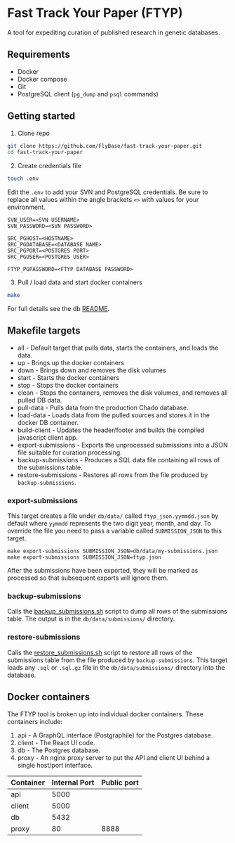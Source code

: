 # Fast Track Your Paper (FTYP)

A tool for expediting curation of published research in genetic databases.

## Requirements

* Docker
* Docker compose
* Git
* PostgreSQL client (`pg_dump` and `psql` commands)

## Getting started

1. Clone repo
```bash
git clone https://github.com/FlyBase/fast-track-your-paper.git
cd fast-track-your-paper
```

2. Create credentials file

```bash
touch .env
```

Edit the `.env` to add your SVN and PostgreSQL credentials.  Be sure to replace all values within the 
angle brackets `<>` with values for your environment.

```
SVN_USER=<SVN USERNAME>
SVN_PASSWORD=<SVN PASSWORD>

SRC_PGHOST=<HOSTNAME>
SRC_PGDATABASE=<DATABASE NAME>
SRC_PGPORT=<POSTGRES PORT>
SRC_PGUSER=<POSTGRES USER>

FTYP_PGPASSWORD=<FTYP DATABASE PASSWORD>
```

3. Pull / load data and start docker containers

```bash
make
```

For full details see the db [README](./db/README.md).

## Makefile targets

* all - Default target that pulls data, starts the containers, and loads the data.
* up - Brings up the docker containers
* down - Brings down and removes the disk volumes
* start - Starts the docker containers
* stop - Stops the docker containers
* clean - Stops the containers, removes the disk volumes, and removes all pulled DB data.
* pull-data - Pulls data from the production Chado database.
* load-data - Loads data from the pulled sources and stores it in the docker DB container.
* build-client - Updates the header/footer and builds the compiled javascript client app.
* export-submissions - Exports the unprocessed submissions into a JSON file suitable for curation processing.
* backup-submissions - Produces a SQL data file containing all rows of the submissions table.
* restore-submissions - Restores all rows from the file produced by `backup-submissions`.

### export-submissions

This target creates a file under `db/data/` called `ftyp_json.yymmdd.json` by default where `yymmdd` 
represents the two digit year, month, and day. To override the file you need to pass a variable called
`SUBMISSION_JSON` to this target.

```
make export-submissions SUBMISSION_JSON=db/data/my-submissions.json
make export-submissions SUBMISSION_JSON=ftyp.json
```

After the submissions have been exported, they will be marked as processed so that
subsequent exports will ignore them.

### backup-submissions

Calls the [backup_submissions.sh](./db/scripts/backup_submissions.sh) script to dump all rows
of the submissions table. The output is in the `db/data/submissions/` directory.

### restore-submissions

Calls the [restore_submissions.sh](./db/scripts/restore_submissions.sh) script to restore all
rows of the submissions table from the file produced by `backup-submissions`. This target loads 
any `.sql` or `.sql.gz` file in the `db/data/submissions/` directory into the database.

## Docker containers

The FTYP tool is broken up into individual docker containers.  These containers include:

1. api - A GraphQL interface (Postgraphile) for the Postgres database.
2. client - The React UI code.
3. db - The Postgres database.
4. proxy - An nginx proxy server to put the API and client UI behind a single host/port interface.

|Container|Internal Port|Public port|
|---------|------|------------------| 
| api     | 5000 | |
| client  | 5000 | |
| db      | 5432 | |
| proxy   | 80   | 8888 |
